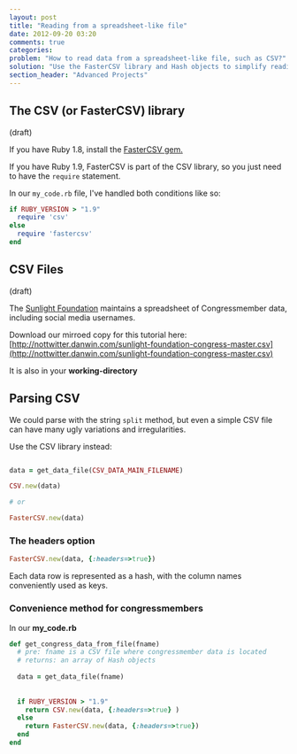 ```yaml
---
layout: post
title: "Reading from a spreadsheet-like file"
date: 2012-09-20 03:20
comments: true
categories: 
problem: "How to read data from a spreadsheet-like file, such as CSV?"
solution: "Use the FasterCSV library and Hash objects to simplify reading the datafile."
section_header: "Advanced Projects"
---
```



## The CSV (or FasterCSV) library

(draft)

If you have Ruby 1.8, install the [FasterCSV gem.](http://fastercsv.rubyforge.org/)

If you have Ruby 1.9, FasterCSV is part of the CSV library, so you just need to have the `require` statement.

In our `my_code.rb` file, I've handled both conditions like so:

``` ruby
if RUBY_VERSION > "1.9"
  require 'csv'
else
  require 'fastercsv'
end
``` 


## CSV Files

(draft)

The [Sunlight Foundation](http://services.sunlightlabs.com/) maintains a spreadsheet of Congressmember data, including social media usernames.

Download our mirroed copy for this tutorial here: [http://nottwitter.danwin.com/sunlight-foundation-congress-master.csv](http://nottwitter.danwin.com/sunlight-foundation-congress-master.csv)

It is also in your **working-directory**


## Parsing CSV

We could parse with the string `split` method, but even a simple CSV file can have many ugly variations and irregularities. 

Use the CSV library instead:

``` ruby

data = get_data_file(CSV_DATA_MAIN_FILENAME)

CSV.new(data)

# or

FasterCSV.new(data)
```


### The headers option

``` ruby
FasterCSV.new(data, {:headers=>true})
```

Each data row is represented as a hash, with the column names conveniently used as keys.


### Convenience method for congressmembers

In our **my_code.rb**
``` ruby
def get_congress_data_from_file(fname)
  # pre: fname is a CSV file where congressmember data is located
  # returns: an array of Hash objects
  
  data = get_data_file(fname)
  
  
  if RUBY_VERSION > "1.9"
    return CSV.new(data, {:headers=>true} )
  else
    return FasterCSV.new(data, {:headers=>true})
  end
end
```
